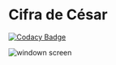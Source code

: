 # Cifra de César

[![Codacy Badge](https://api.codacy.com/project/badge/Grade/ceb2b5c467e44e6489c111c590381e6b)](https://app.codacy.com/manual/thiagorocha503/cifra-de-cesar?utm_source=github.com&utm_medium=referral&utm_content=thiagorocha503/cifra-de-cesar&utm_campaign=Badge_Grade_Dashboard)

![windown screen](https://user-images.githubusercontent.com/46570360/73799045-811ac000-4793-11ea-9240-581e6f890f6b.png)
